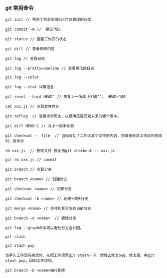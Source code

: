 ### git 常用命令
	
	git init // 把这个目录变成Git可以管理的仓库：

	git commit -m //  提交代码

	git status // 查看工作区的状态

	git diff // 查看修改内容

	git log // 查看日志

	git log --pretty=oneline // 查看美化的日志

	git log --color 
	
	git log --stat 详情信息

	git reset --hard HEAD^ // 恢复上一版本 HEAD^^， HEAD~100

	cat xxx.js // 查看文件内容

	git reflog  // 查看命令历史，以便确定要回到未来的哪个版本。

	git diff HEAD~1 // 与上一版本比较

	git checkout -- file  // 当你改乱了工作区某个文件的内容，想直接丢弃工作区的修改时，用命令

	rm xxx.js  // 删除文件 恢复用git checkout -- xxx.js
	
	git rm xxx.js // commit 

	git branch // 查看分支

	git branch <name> // 创建分支

	git checkout <name> // 切换分支

	git checkout -b <name> // 创建+切换分支
	
	git merge <name> // 合并到某分支到当前分支

	git branch -d <name>  // 删除分支

	git log --graph命令可以看到分支合并图。

	git stash

	git stash pop

	当手头工作没有完成时，先把工作现场git stash一下，然后去修复bug，修复后，再git stash pop，回到工作现场。

	git branch -D <name>强行删除
	
	
	


	
	